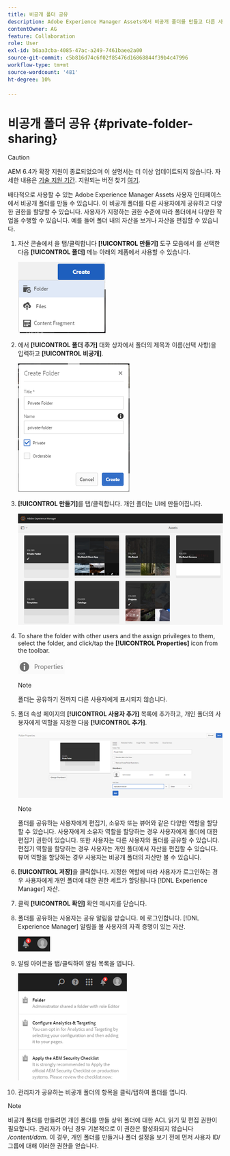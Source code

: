```yaml
---
title: 비공개 폴더 공유
description: Adobe Experience Manager Assets에서 비공개 폴더를 만들고 다른 사용자와 공유하고, 이들에게 다양한 권한을 할당하는 방법을 알아보십시오.
contentOwner: AG
feature: Collaboration
role: User
exl-id: b6aa3cba-4085-47ac-a249-7461baee2a00
source-git-commit: c5b816d74c6f02f85476d16868844f39b4c47996
workflow-type: tm+mt
source-wordcount: '481'
ht-degree: 10%

---
```


# 비공개 폴더 공유 {#private-folder-sharing}

>[!CAUTION]
>
>AEM 6.4가 확장 지원이 종료되었으며 이 설명서는 더 이상 업데이트되지 않습니다. 자세한 내용은 [기술 지원 기간](https://helpx.adobe.com/kr/support/programs/eol-matrix.html). 지원되는 버전 찾기 [여기](https://experienceleague.adobe.com/docs/).

배타적으로 사용할 수 있는 Adobe Experience Manager Assets 사용자 인터페이스에서 비공개 폴더를 만들 수 있습니다. 이 비공개 폴더를 다른 사용자에게 공유하고 다양한 권한을 할당할 수 있습니다. 사용자가 지정하는 권한 수준에 따라 폴더에서 다양한 작업을 수행할 수 있습니다. 예를 들어 폴더 내의 자산을 보거나 자산을 편집할 수 있습니다.

1. 자산 콘솔에서 을 탭/클릭합니다 **[!UICONTROL 만들기]** 도구 모음에서 를 선택한 다음 **[!UICONTROL 폴더]** 메뉴 아래의 제품에서 사용할 수 있습니다.

   ![chlimage_1-411](assets/chlimage_1-411.png)

1. 에서 **[!UICONTROL 폴더 추가]** 대화 상자에서 폴더의 제목과 이름(선택 사항)을 입력하고 **[!UICONTROL 비공개]**.

   ![chlimage_1-412](assets/chlimage_1-412.png)

1. **[!UICONTROL 만들기]**&#x200B;를 탭/클릭합니다. 개인 폴더는 UI에 만들어집니다.

   ![chlimage_1-413](assets/chlimage_1-413.png)

1. To share the folder with other users and the assign privileges to them, select the folder, and click/tap the **[!UICONTROL Properties]** icon from the toolbar.

   ![chlimage_1-414](assets/chlimage_1-414.png)

   >[!NOTE]
   >
   >폴더는 공유하기 전까지 다른 사용자에게 표시되지 않습니다.

1. 폴더 속성 페이지의 **[!UICONTROL 사용자 추가]** 목록에 추가하고, 개인 폴더의 사용자에게 역할을 지정한 다음 **[!UICONTROL 추가]**.

   ![chlimage_1-415](assets/chlimage_1-415.png)

   >[!NOTE]
   >
   >폴더를 공유하는 사용자에게 편집기, 소유자 또는 뷰어와 같은 다양한 역할을 할당할 수 있습니다. 사용자에게 소유자 역할을 할당하는 경우 사용자에게 폴더에 대한 편집기 권한이 있습니다. 또한 사용자는 다른 사용자와 폴더를 공유할 수 있습니다. 편집기 역할을 할당하는 경우 사용자는 개인 폴더에서 자산을 편집할 수 있습니다. 뷰어 역할을 할당하는 경우 사용자는 비공개 폴더의 자산만 볼 수 있습니다.

1. **[!UICONTROL 저장]**&#x200B;을 클릭합니다. 지정한 역할에 따라 사용자가 로그인하는 경우 사용자에게 개인 폴더에 대한 권한 세트가 할당됩니다 [!DNL Experience Manager] 자산.
1. 클릭 **[!UICONTROL 확인]** 확인 메시지를 닫습니다.
1. 폴더를 공유하는 사용자는 공유 알림을 받습니다. 에 로그인합니다. [!DNL Experience Manager] 알림을 볼 사용자의 자격 증명이 있는 자산.

   ![chlimage_1-416](assets/chlimage_1-416.png)

1. 알림 아이콘을 탭/클릭하여 알림 목록을 엽니다.

   ![chlimage_1-417](assets/chlimage_1-417.png)

1. 관리자가 공유하는 비공개 폴더의 항목을 클릭/탭하여 폴더를 엽니다.

>[!NOTE]
>
>비공개 폴더를 만들려면 개인 폴더를 만들 상위 폴더에 대한 ACL 읽기 및 편집 권한이 필요합니다. 관리자가 아닌 경우 기본적으로 이 권한은 활성화되지 않습니다 */content/dam*. 이 경우, 개인 폴더를 만들거나 폴더 설정을 보기 전에 먼저 사용자 ID/그룹에 대해 이러한 권한을 얻습니다.
